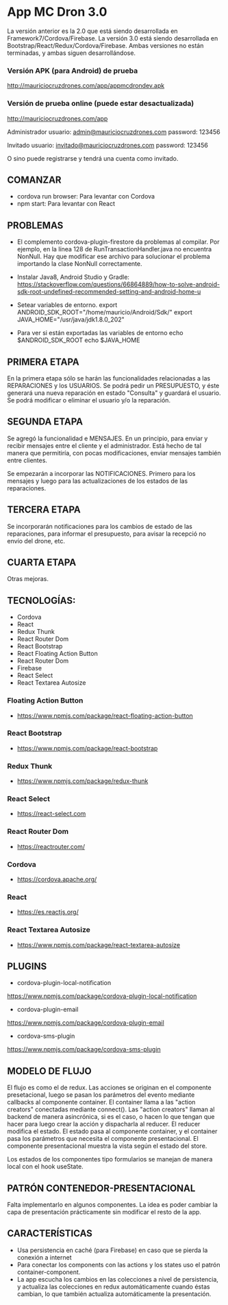 # App MC Dron 3.0

La versión anterior es la 2.0 que está siendo desarrollada en Framework7/Cordova/Firebase. La versión 3.0 está siendo desarrollada en Bootstrap/React/Redux/Cordova/Firebase.
Ambas versiones no están terminadas, y ambas siguen desarrollándose.

### Versión APK (para Android) de prueba

http://mauriciocruzdrones.com/app/appmcdrondev.apk

### Versión de prueba online (puede estar desactualizada)

http://mauriciocruzdrones.com/app

Administrador
usuario: admin@mauriciocruzdrones.com
password: 123456

Invitado
usuario: invitado@mauriciocruzdrones.com
password: 123456

O sino puede registrarse y tendrá una cuenta como invitado.


## COMANZAR

- cordova run browser: Para levantar con Cordova
- npm start: Para levantar con React


## PROBLEMAS

- El complemento cordova-plugin-firestore da problemas al compilar. Por ejemplo, en la línea 128 de RunTransactionHandler.java no encuentra NonNull. Hay que modificar ese archivo para solucionar el problema importando la clase NonNull correctamente.

- Instalar Java8, Android Studio y Gradle: https://stackoverflow.com/questions/66864889/how-to-solve-android-sdk-root-undefined-recommended-setting-and-android-home-u

- Setear variables de entorno.
export ANDROID_SDK_ROOT="/home/mauricio/Android/Sdk/"
export JAVA_HOME="/usr/java/jdk1.8.0_202"

- Para ver si están exportadas las variables de entorno
echo $ANDROID_SDK_ROOT
echo $JAVA_HOME


## PRIMERA ETAPA

En la primera etapa sólo se harán las funcionalidades relacionadas a las REPARACIONES y los USUARIOS. Se podrá pedir un PRESUPUESTO, y éste generará una nueva reparación en estado "Consulta" y guardará el usuario. Se podrá modificar o eliminar el usuario y/o la reparación.


## SEGUNDA ETAPA

Se agregó la funcionalidad e MENSAJES. En un principio, para enviar y recibir mensajes entre el cliente y el administrador. Está hecho de tal manera que permitiría, con pocas modificaciones, enviar mensajes también entre clientes.

Se empezarán a incorporar las NOTIFICACIONES. Primero para los mensajes y luego para las actualizaciones de los estados de las reparaciones.


## TERCERA ETAPA

Se incorporarán notificaciones para los cambios de estado de las reparaciones, para informar el presupuesto, para avisar la recepció no envío del drone, etc.


## CUARTA ETAPA

Otras mejoras.


## TECNOLOGÍAS:

- Cordova
- React
- Redux Thunk
- React Router Dom
- React Bootstrap
- React Floating Action Button
- React Router Dom
- Firebase
- React Select
- React Textarea Autosize

### Floating Action Button

- https://www.npmjs.com/package/react-floating-action-button

### React Bootstrap

- https://www.npmjs.com/package/react-bootstrap

### Redux Thunk

- https://www.npmjs.com/package/redux-thunk

### React Select

- https://react-select.com

### React Router Dom

- https://reactrouter.com/

### Cordova

- https://cordova.apache.org/

### React

- https://es.reactjs.org/

### React Textarea Autosize

- https://www.npmjs.com/package/react-textarea-autosize


## PLUGINS

- cordova-plugin-local-notification

https://www.npmjs.com/package/cordova-plugin-local-notification

- cordova-plugin-email

https://www.npmjs.com/package/cordova-plugin-email

- cordova-sms-plugin

https://www.npmjs.com/package/cordova-sms-plugin


## MODELO DE FLUJO

El flujo es como el de redux. Las acciones se originan en el componente presetacional, luego se pasan los parámetros del evento mediante callbacks al componente container. El container llama a las "action creators" conectadas mediante connect(). Las "action creators" llaman al backend de manera asincrónica, si es el caso, o hacen lo que tengan que hacer para luego crear la acción y dispacharla al reducer. El reducer modifica el estado. El estado pasa al componente container, y el container pasa los parámetros que necesita el componente presentacional. El componente presentacional muestra la vista según el estado del store.

Los estados de los componentes tipo formularios se manejan de manera local con el hook useState.


## PATRÓN CONTENEDOR-PRESENTACIONAL
Falta implementarlo en algunos componentes. La idea es poder cambiar la capa de presentación prácticamente sin modificar el resto de la app.


## CARACTERÍSTICAS
- Usa persistencia en caché (para Firebase) en caso que se pierda la conexión a internet
- Para conectar los components con las actions y los states uso el patrón container-component.
- La app escucha los cambios en las colecciones a nivel de persistencia, y actualiza las colecciones en redux automáticamente cuando éstas cambian, lo que también actualiza automáticamente la presentación.
